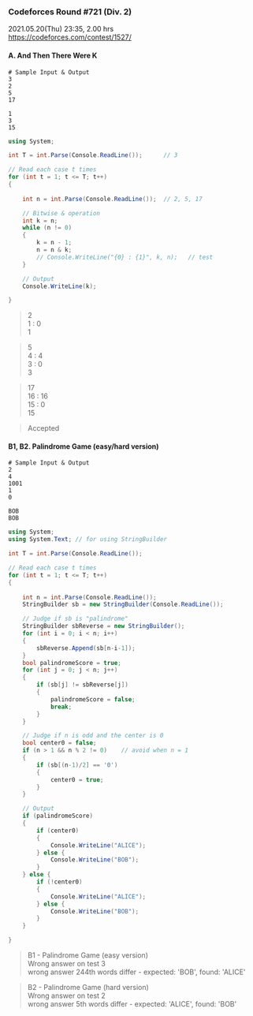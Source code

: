 ### Codeforces Round #721 (Div. 2)

2021.05.20(Thu) 23:35, 2.00 hrs  
https://codeforces.com/contest/1527/


#### A. And Then There Were K

```
# Sample Input & Output
3
2
5
17

1
3
15
```

```cs
using System;
```

```cs
int T = int.Parse(Console.ReadLine());      // 3

// Read each case t times
for (int t = 1; t <= T; t++)
{
    
    int n = int.Parse(Console.ReadLine());  // 2, 5, 17

    // Bitwise & operation
    int k = n;
    while (n != 0)
    {
        k = n - 1;
        n = n & k;
        // Console.WriteLine("{0} : {1}", k, n);   // test
    }

    // Output
    Console.WriteLine(k);

}
```

> 2  
> 1 : 0  
> 1

> 5  
> 4 : 4  
> 3 : 0  
> 3

> 17  
> 16 : 16  
> 15 : 0  
> 15

> Accepted


#### B1, B2. Palindrome Game (easy/hard version)

```
# Sample Input & Output
2
4
1001
1
0

BOB
BOB
```

```cs
using System;
using System.Text; // for using StringBuilder
```

```cs
int T = int.Parse(Console.ReadLine());                                  // 2

// Read each case t times
for (int t = 1; t <= T; t++)
{
    
    int n = int.Parse(Console.ReadLine());                              // 4, 1
    StringBuilder sb = new StringBuilder(Console.ReadLine());           // 1001, 0

    // Judge if sb is "palindrome"
    StringBuilder sbReverse = new StringBuilder();
    for (int i = 0; i < n; i++)
    {
        sbReverse.Append(sb[n-i-1]);
    }
    bool palindromeScore = true;
    for (int j = 0; j < n; j++)
    {
        if (sb[j] != sbReverse[j])
        {
            palindromeScore = false;
            break;
        }
    }

    // Judge if n is odd and the center is 0
    bool center0 = false;
    if (n > 1 && n % 2 != 0)    // avoid when n = 1
    {
        if (sb[(n-1)/2] == '0')
        {
            center0 = true;
        }
    }

    // Output
    if (palindromeScore)
    {
        if (center0)
        {
            Console.WriteLine("ALICE");
        } else {
            Console.WriteLine("BOB");
        }
    } else {
        if (!center0)
        {
            Console.WriteLine("ALICE");
        } else {
            Console.WriteLine("BOB");
        }
    }

}
```

> B1 - Palindrome Game (easy version)  
> Wrong answer on test 3  
> wrong answer 244th words differ - expected: 'BOB', found: 'ALICE'

> B2 - Palindrome Game (hard version)  
> Wrong answer on test 2  
> wrong answer 5th words differ - expected: 'ALICE', found: 'BOB'